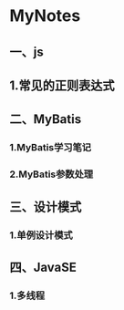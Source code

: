# MyNotes

## 一、js

## 1.常见的正则表达式

## 二、MyBatis

### 1.MyBatis学习笔记

### 2.MyBatis参数处理

## 三、设计模式

### 1.单例设计模式

## 四、JavaSE

### 1.多线程

